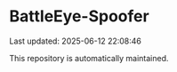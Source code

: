 # BattleEye-Spoofer

Last updated: 2025-06-12 22:08:46

This repository is automatically maintained.
